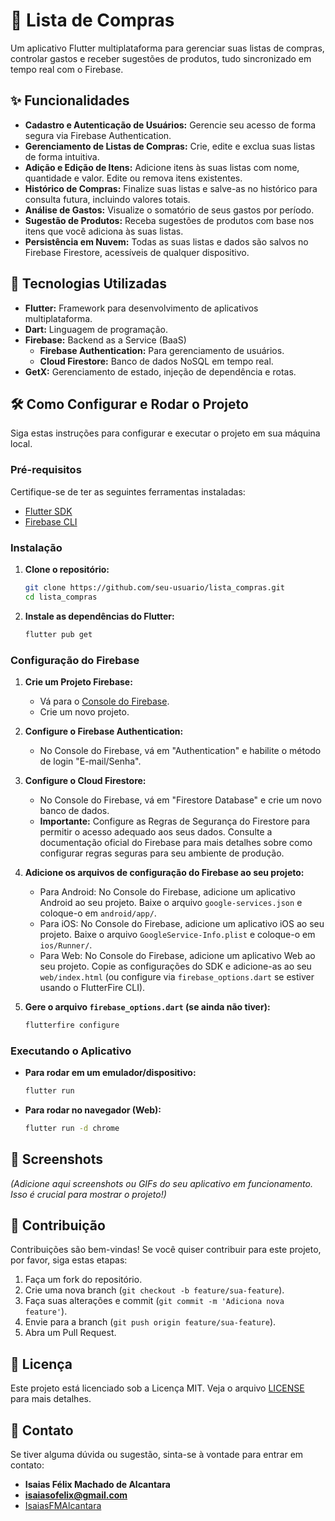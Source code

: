 # 🛒 Lista de Compras

Um aplicativo Flutter multiplataforma para gerenciar suas listas de compras, controlar gastos e receber sugestões de produtos, tudo sincronizado em tempo real com o Firebase.

## ✨ Funcionalidades

*   **Cadastro e Autenticação de Usuários:** Gerencie seu acesso de forma segura via Firebase Authentication.
*   **Gerenciamento de Listas de Compras:** Crie, edite e exclua suas listas de forma intuitiva.
*   **Adição e Edição de Itens:** Adicione itens às suas listas com nome, quantidade e valor. Edite ou remova itens existentes.
*   **Histórico de Compras:** Finalize suas listas e salve-as no histórico para consulta futura, incluindo valores totais.
*   **Análise de Gastos:** Visualize o somatório de seus gastos por período.
*   **Sugestão de Produtos:** Receba sugestões de produtos com base nos itens que você adiciona às suas listas.
*   **Persistência em Nuvem:** Todas as suas listas e dados são salvos no Firebase Firestore, acessíveis de qualquer dispositivo.

## 🚀 Tecnologias Utilizadas

*   **Flutter:** Framework para desenvolvimento de aplicativos multiplataforma.
*   **Dart:** Linguagem de programação.
*   **Firebase:** Backend as a Service (BaaS)
    *   **Firebase Authentication:** Para gerenciamento de usuários.
    *   **Cloud Firestore:** Banco de dados NoSQL em tempo real.
*   **GetX:** Gerenciamento de estado, injeção de dependência e rotas.

## 🛠️ Como Configurar e Rodar o Projeto

Siga estas instruções para configurar e executar o projeto em sua máquina local.

### Pré-requisitos

Certifique-se de ter as seguintes ferramentas instaladas:

*   [Flutter SDK](https://flutter.dev/docs/get-started/codelab)
*   [Firebase CLI](https://firebase.google.com/docs/cli#install_the_firebase_cli)

### Instalação

1.  **Clone o repositório:**
    ```bash
    git clone https://github.com/seu-usuario/lista_compras.git
    cd lista_compras
    ```

2.  **Instale as dependências do Flutter:**
    ```bash
    flutter pub get
    ```

### Configuração do Firebase

1.  **Crie um Projeto Firebase:**
    *   Vá para o [Console do Firebase](https://console.firebase.google.com/).
    *   Crie um novo projeto.

2.  **Configure o Firebase Authentication:**
    *   No Console do Firebase, vá em "Authentication" e habilite o método de login "E-mail/Senha".

3.  **Configure o Cloud Firestore:**
    *   No Console do Firebase, vá em "Firestore Database" e crie um novo banco de dados.
    *   **Importante:** Configure as Regras de Segurança do Firestore para permitir o acesso adequado aos seus dados. Consulte a documentação oficial do Firebase para mais detalhes sobre como configurar regras seguras para seu ambiente de produção.

4.  **Adicione os arquivos de configuração do Firebase ao seu projeto:**
    *   Para Android: No Console do Firebase, adicione um aplicativo Android ao seu projeto. Baixe o arquivo `google-services.json` e coloque-o em `android/app/`.
    *   Para iOS: No Console do Firebase, adicione um aplicativo iOS ao seu projeto. Baixe o arquivo `GoogleService-Info.plist` e coloque-o em `ios/Runner/`.
    *   Para Web: No Console do Firebase, adicione um aplicativo Web ao seu projeto. Copie as configurações do SDK e adicione-as ao seu `web/index.html` (ou configure via `firebase_options.dart` se estiver usando o FlutterFire CLI).

5.  **Gere o arquivo `firebase_options.dart` (se ainda não tiver):**
    ```bash
    flutterfire configure
    ```

### Executando o Aplicativo

*   **Para rodar em um emulador/dispositivo:**
    ```bash
    flutter run
    ```
*   **Para rodar no navegador (Web):**
    ```bash
    flutter run -d chrome
    ```

## 📸 Screenshots

*(Adicione aqui screenshots ou GIFs do seu aplicativo em funcionamento. Isso é crucial para mostrar o projeto!)*

## 🤝 Contribuição

Contribuições são bem-vindas! Se você quiser contribuir para este projeto, por favor, siga estas etapas:

1.  Faça um fork do repositório.
2.  Crie uma nova branch (`git checkout -b feature/sua-feature`).
3.  Faça suas alterações e commit (`git commit -m 'Adiciona nova feature'`).
4.  Envie para a branch (`git push origin feature/sua-feature`).
5.  Abra um Pull Request.

## 📄 Licença

Este projeto está licenciado sob a Licença MIT. Veja o arquivo [LICENSE](LICENSE) para mais detalhes.

## 📧 Contato

Se tiver alguma dúvida ou sugestão, sinta-se à vontade para entrar em contato:

*   **Isaias Félix Machado de Alcantara**
*   **isaiasofelix@gmail.com**
*   [IsaiasFMAlcantara](https://github.com/IsaiasFMAlcantara)
